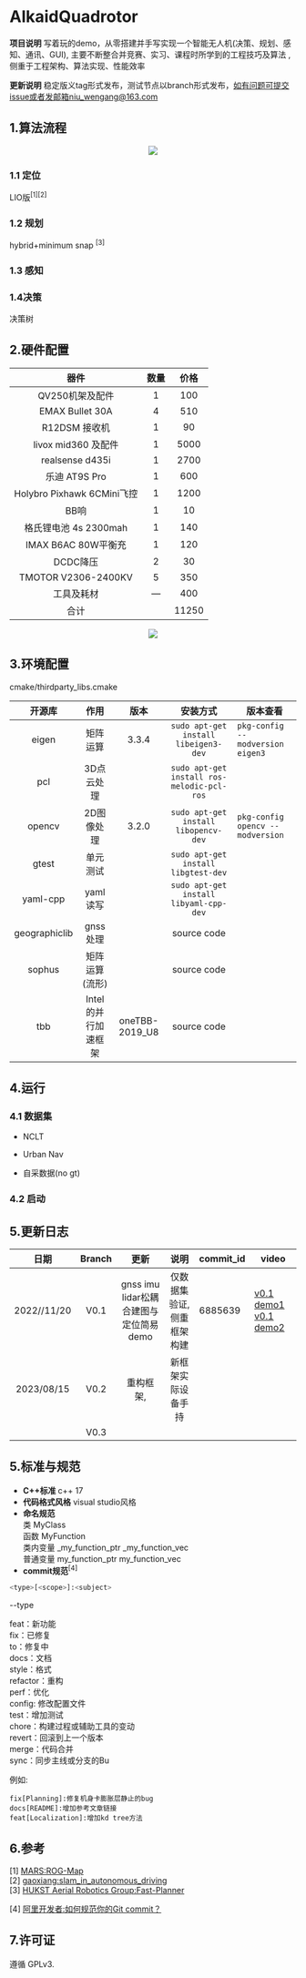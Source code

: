 # AlkaidQuadrotor

**项目说明** 写着玩的demo，从零搭建并手写实现一个智能无人机(决策、规划、感知、通讯、GUI), 主要不断整合并竞赛、实习、课程时所学到的工程技巧及算法 ,侧重于工程架构、算法实现、性能效率 

**更新说明** 稳定版义tag形式发布，测试节点以branch形式发布，如有问题可提交issue或者发邮箱niu_wengang@163.com       



## 1.算法流程

<div align=center><img src="./file/pic/framework_software.drawio.svg" style="zoom:100%;" ></div>

### 1.1 定位

LIO版<sup>[1]</sup><sup>[2]</sup>

### 1.2 规划
hybrid+minimum snap <sup>[3]</sup>


### 1.3 感知


### 1.4决策
决策树

## 2.硬件配置

|      器件       | 数量 | 价格 |
| :------: | :--: | :----: |
|    QV250机架及配件    |  1   | 100 |
| EMAX Bullet 30A |  4   | 510 |
|     R12DSM 接收机     |  1   | 90 |
|  livox mid360 及配件  |  1   | 5000 |
| realsense d435i | 1 | 2700 |
| 乐迪 AT9S Pro | 1 | 600 |
| Holybro Pixhawk 6CMini飞控 | 1 | 1200 |
| BB响 | 1 | 10 |
| 格氏锂电池 4s 2300mah | 1 | 140 |
| IMAX B6AC 80W平衡充 | 1 | 120 |
| DCDC降压 | 2 | 30 |
| TMOTOR V2306-2400KV | 5 | 350 |
| 工具及耗材 | — | 400 |
| 合计 |  | 11250 |

<div align=center><img src="./file/pic/framework_hardware.drawio.svg" style="zoom:100%;" ></div>


## 3.环境配置

cmake/thirdparty_libs.cmake

|  开源库  |  作用  |    版本    |安装方式|版本查看|
| :----: | :----: | :----: | :----: | ------ |
| eigen | 矩阵运算 | 3.3.4 |```sudo apt-get install libeigen3-dev```|```pkg-config --modversion eigen3```|
| pcl | 3D点云处理 |                | ```sudo apt-get install ros-melodic-pcl-ros``` |  |
| opencv |     2D图像处理      |3.2.0| ```sudo apt-get install libopencv-dev``` | ```pkg-config opencv --modversion``` |
|  gtest   |      单元测试       |                |    ```sudo apt-get install libgtest-dev```     |                                      |
| yaml-cpp |      yaml读写       |                |    `sudo apt-get install libyaml-cpp-dev`    |                                      |
| geographiclib | gnss处理 |                | source code |                                      |
|  sophus  |   矩阵运算(流形)    || source code | |
| tbb | Intel的并行加速框架 |oneTBB-2019_U8| source code | |




## 4.运行
### 4.1 数据集

+ NCLT

+ Urban Nav
+ 自采数据(no gt)

### 4.2 启动




## 5.更新日志

|日期| Branch | 更新 |说明 | commit_id | video |
| :----: | :----:| :----: | :----: | ------ | ------ |
| 2022//11/20 | V0.1 | gnss imu lidar松耦合建图与定位简易demo |仅数据集验证,侧重框架构建|6885639|[v0.1 demo1](https://www.bilibili.com/video/BV1mt4y1K7Nt/?spm_id_from=333.999.0.0&vd_source=b86740d9f2b244ac781ad5f60dd8e818)     [v0.1 demo2](https://www.bilibili.com/video/BV1Ce4y1s75g/?spm_id_from=333.788&vd_source=b86740d9f2b244ac781ad5f60dd8e818)|
| 2023/08/15 | V0.2 | 重构框架, | 新框架实际设备手持 |                                    |                                    |
|  | V0.3 |      ||||









## 5.标准与规范

+ **C++标准** c++ 17   
+ **代码格式风格** visual studio风格  
 + **命名规范**  
    类 MyClass  
    函数 MyFunction      
    类内变量 _my_function_ptr _my_function_vec    
    普通变量 my_function_ptr   my_function_vec    
 +  **commit规范**<sup>[4]</sup>

```Bash
<type>[<scope>]:<subject>
```

--type

feat：新功能  
fix：已修复  
to：修复中  
docs：文档  
style：格式  
refactor：重构  
perf：优化  
config: 修改配置文件  
test：增加测试  
chore：构建过程或辅助工具的变动  
revert：回滚到上一个版本  
merge：代码合并  
sync：同步主线或分支的Bu  

例如:
```
fix[Planning]:修复机身卡膨胀层静止的bug  
docs[README]:增加参考文章链接  
feat[Localization]:增加kd tree方法  
```

## 6.参考

[1]  [MARS:ROG-Map](https://github.com/hku-mars/ROG-Map)  
[2]  [gaoxiang:slam_in_autonomous_driving](https://github.com/gaoxiang12/slam_in_autonomous_driving)  
[3]  [ HUKST Aerial Robotics Group:Fast-Planner](https://github.com/HKUST-Aerial-Robotics/Fast-Planner)  

[4]  [阿里开发者:如何规范你的Git commit？](https://zhuanlan.zhihu.com/p/182553920)  

## 7.许可证
遵循 GPLv3.
